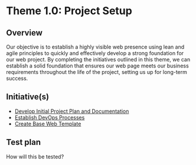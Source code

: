 # Theme 1.0: Project Setup
## Overview
Our objective is to establish a highly visible web presence using lean and agile principles to quickly and effectively
develop a strong foundation for our web project. By completing the initiatives outlined in this theme, we can establish a
solid foundation that ensures our web page meets our business requirements throughout the life of the project, setting
us up for long-term success.
## Initiative(s)

* [Develop Initial Project Plan and Documentation](initiatives/initiative_initial_documentation.md)
* [Establish DevOps Processes](initiatives/initiative_devops.md)
* [Create Base Web Template](initiatives/initiative_webpage_template.md)


## Test plan
How will this be tested?